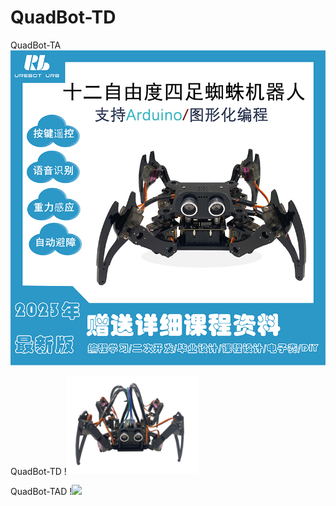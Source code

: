 # QuadBot-TD
QuadBot-TA
![img](https://github.com/shunliuniliu/QuadBot-TD/blob/main/QuadBot-TA.jpg)

QuadBot-TD
!<img src="https://github.com/shunliuniliu/QuadBot-TD/blob/main/QuadBot-TD.jpg" width="210px">

QuadBot-TAD
!<img src="https://github.com/shunliuniliu/QuadBot-TD/blob/main/QuadBot-TAD.jpg" width="210px">
